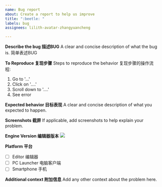 ```yaml
---
name: Bug report
about: Create a report to help us improve
title: ":beetle: "
labels: bug
assignees: lilith-avatar-zhangyuancheng

---
```


**Describe the bug 描述BUG**
A clear and concise description of what the bug is. 简单表述BUG

**To Reproduce 复现步骤**
Steps to reproduce the behavior 复现步骤的操作流程:
1. Go to '...'
2. Click on '....'
3. Scroll down to '....'
4. See error

**Expected behavior 目标表现**
A clear and concise description of what you expected to happen.

**Screenshots 截屏**
If applicable, add screenshots to help explain your problem.

**Engine Version 编辑器版本**
![](https://img.shields.io/badge/-v0.0.1.20198-PaleTurquoise)

**Platform 平台**
- [ ] Editor 编辑器
- [ ] PC Launcher 电脑客户端
- [ ] Smartphone 手机

**Additional context 附加信息**
Add any other context about the problem here.
